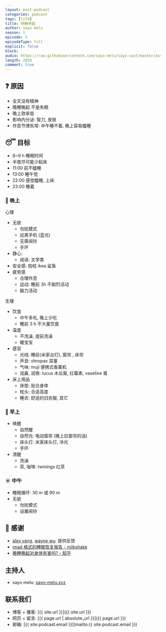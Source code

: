 ```yaml
---
layout: post-podcast
categories: podcast
tags: [life]
title: 早睡早起
author: sayo melu
season: 1
episode: 5
episodeType: full
explicit: false
block:
audio: https://raw.githubusercontent.com/sayo-melu/sayo-cast/master/asset/1-5%20早睡早起.m4a
length: 2829
comment: true
---
```


## ❓ 原因

- 全天没有精神
- 晚睡晚起 不是失眠
- 晚上效率低
- 影响内分泌: 智力, 皮肤
- 作息节律失常: 中午睡不着, 晚上容易瞌睡

## 😴 目标

- 8~9 h 睡眠时间
- 半夜尽可能少起床
- 11:00 前不瞌睡
- 13:00 睡午觉
- 22:00 感觉瞌睡, 上床
- 23:00 睡着

### 🌌 晚上

心理

- 无欲
  - 勿扰模式
  - 远离手机 (蓝光)
  - 无需闹铃
  - 手环
- 静心: 
  - 阅读: 文学类
- 安全感: 抱枕 ikea 鲨鱼
- 疲劳感
  - 合理作息
  - 运动: 睡前 3h 不剧烈活动
  - 脑力活动

生理 

- 饮食
  - 中午多吃, 晚上少吃
  - 睡前 3 h 不大量饮食
- 温度
  - 不洗澡, 提前洗澡
  - 暖宝宝
- 感官
  - 光线: 睡前(米家台灯), 窗帘 , 床帘 
  - 声音: ohropax 耳塞
  - 气味: muji 便携式香薰机
  - 润鼻, 润唇: lucus 木瓜膏, 红霉素, vaseline 膏
- 床上用品
  - 床垫: 贴合身体
  - 枕头: 合适高度
  - 睡衣: 舒适的旧衣服, 其它

### 🌅 早上

- 唤醒
  - 自然醒
  - 自然光: 电动窗帘 (晚上拉窗帘的话)
  - 床头灯: 米家床头灯, 冷光
  - 手环
- 清醒
  - 洗澡
  - 茶, 咖啡: twinings 红茶

### ☀️ 中午

- 睡眠循环: 30 m 或 90 m
- 无欲
  - 勿扰模式
  - 设置闹铃

## 🙏 感谢

- [alex yang](mailto:1059899391@qq.com), [wayne wu](mailto:xzz2000xzz@outlook.com): 提供反馈
- [imad 格式的睡眠恢复报告 - milkshake](https://byte.coffee/39)
- [晚睡晚起对身体有害吗? - 知乎](https://www.zhihu.com/question/22204783)

## 主持人

- sayo melu: [sayo-melu.xyz](https://sayo-melu.xyz)

## 联系我们

- 博客 + 播客: [{{ site.url }}]({{ site.url }})
- 网页 + 留言: [{{ page.url | absolute_url }}]({{ page.url }})
- 邮箱: [{{ site.podcast.email }}](mailto:{{ site.podcast.email }})
